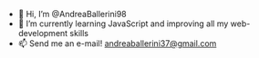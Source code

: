 - 👋 Hi, I’m @AndreaBallerini98
- 🌱 I’m currently learning JavaScript and improving all my web-development skills
- 📫 Send me an e-mail! andreaballerini37@gmail.com

<!---
AndreaBallerini98/AndreaBallerini98 is a ✨ special ✨ repository because its `README.md` (this file) appears on your GitHub profile.
You can click the Preview link to take a look at your changes.
--->
